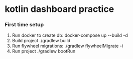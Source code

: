 # kotlin dashboard practice

### First time setup
1. Run docker to create db:
docker-compose up --build -d
2. Build project
./gradlew build
3. Run flywheel migrations:
./gradlew flywheelMigrate -i
4. Run project
./gradlew bootRun


